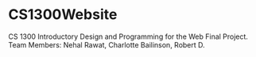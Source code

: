 # CS1300Website
CS 1300 Introductory Design and Programming for the Web Final Project. Team Members: Nehal Rawat, Charlotte Bailinson, Robert D.
